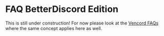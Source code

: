 # FAQ BetterDiscord Edition

<format style="bold" color="red">This is still under construction!</format>
For now please look at the <a href="VencordFaq.md">Vencord FAQs</a> where
the same concept applies here as well.